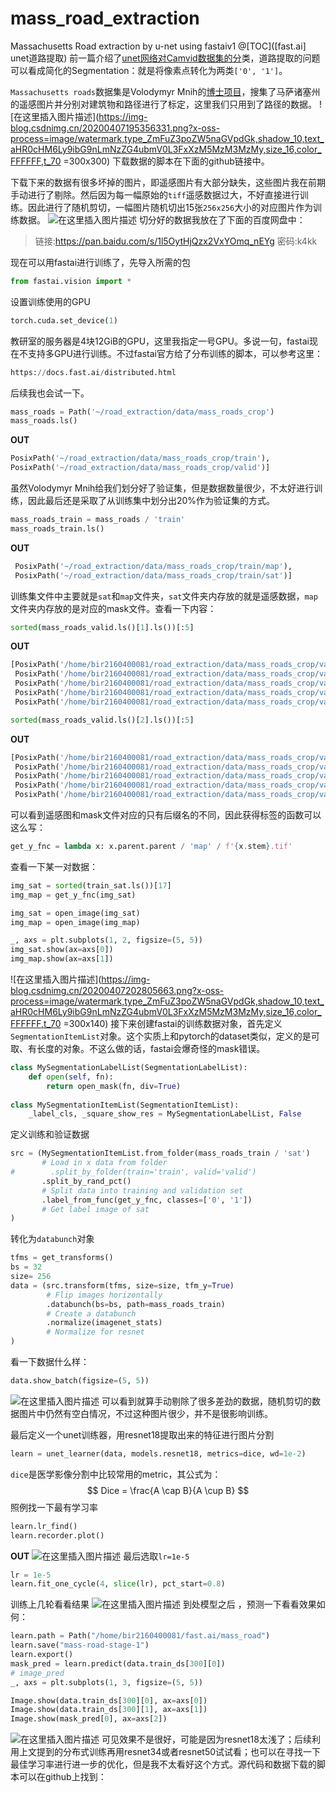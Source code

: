 # mass_road_extraction
Massachusetts Road extraction by u-net using fastaiv1
@[TOC]([fast.ai] unet道路提取)
前一篇介绍了[unet网络对Camvid数据集的分](https://blog.csdn.net/qq_39337332/article/details/105335457)类，道路提取的问题可以看成简化的Segmentation：就是将像素点转化为两类`['0', '1']`。

`Massachusetts roads`数据集是Volodymyr Mnih的[博士项目](https://www.cs.toronto.edu/~vmnih/data/)，搜集了马萨诸塞州的遥感图片并分别对建筑物和路径进行了标定，这里我们只用到了路径的数据。
![在这里插入图片描述](https://img-blog.csdnimg.cn/20200407195356331.png?x-oss-process=image/watermark,type_ZmFuZ3poZW5naGVpdGk,shadow_10,text_aHR0cHM6Ly9ibG9nLmNzZG4ubmV0L3FxXzM5MzM3MzMy,size_16,color_FFFFFF,t_70 =300x300)
下载数据的脚本在下面的github链接中。

下载下来的数据有很多坏掉的图片，即遥感图片有大部分缺失，这些图片我在前期手动进行了剔除。然后因为每一幅原始的`tiff`遥感数据过大，不好直接进行训练。因此进行了随机剪切，一幅图片随机切出15张`256x256`大小的对应图片作为训练数据。
![在这里插入图片描述](https://img-blog.csdnimg.cn/20200407195849271.png?x-oss-process=image/watermark,type_ZmFuZ3poZW5naGVpdGk,shadow_10,text_aHR0cHM6Ly9ibG9nLmNzZG4ubmV0L3FxXzM5MzM3MzMy,size_16,color_FFFFFF,t_70)
切分好的数据我放在了下面的百度网盘中：

> 链接:https://pan.baidu.com/s/1l5OytHjQzx2VxYOmq_nEYg  密码:k4kk

现在可以用fastai进行训练了，先导入所需的包

```python
from fastai.vision import *
```
设置训练使用的GPU

```python
torch.cuda.set_device(1)
```
教研室的服务器是4块12GiB的GPU，这里我指定一号GPU。多说一句，fastai现在不支持多GPU进行训练。不过fastai官方给了分布训练的脚本，可以参考这里：
```python
https://docs.fast.ai/distributed.html
```
后续我也会试一下。

```python
mass_roads = Path('~/road_extraction/data/mass_roads_crop')
mass_roads.ls()
```
**OUT**
 
```python
PosixPath('~/road_extraction/data/mass_roads_crop/train'),
PosixPath('~/road_extraction/data/mass_roads_crop/valid')]
```
虽然Volodymyr Mnih给我们划分好了验证集，但是数据数量很少，不太好进行训练，因此最后还是采取了从训练集中划分出20%作为验证集的方式。

```python
mass_roads_train = mass_roads / 'train'
mass_roads_train.ls()
```
**OUT**

```python
 PosixPath('~/road_extraction/data/mass_roads_crop/train/map'),
 PosixPath('~/road_extraction/data/mass_roads_crop/train/sat')]
```
训练集文件中主要就是`sat`和`map`文件夹，`sat`文件夹内存放的就是遥感数据，`map`文件夹内存放的是对应的mask文件。查看一下内容：

```python
sorted(mass_roads_valid.ls()[1].ls())[:5]
```
**OUT**

```python
[PosixPath('/home/bir2160400081/road_extraction/data/mass_roads_crop/valid/map/0_10228690_15.tif'),
 PosixPath('/home/bir2160400081/road_extraction/data/mass_roads_crop/valid/map/0_10978735_15.tif'),
 PosixPath('/home/bir2160400081/road_extraction/data/mass_roads_crop/valid/map/0_10978795_15.tif'),
 PosixPath('/home/bir2160400081/road_extraction/data/mass_roads_crop/valid/map/0_18028945_15.tif'),
 PosixPath('/home/bir2160400081/road_extraction/data/mass_roads_crop/valid/map/0_21929020_15.tif')]
```

```python
sorted(mass_roads_valid.ls()[2].ls())[:5]
```
**OUT**

```python
[PosixPath('/home/bir2160400081/road_extraction/data/mass_roads_crop/valid/sat/0_10228690_15.tiff'),
 PosixPath('/home/bir2160400081/road_extraction/data/mass_roads_crop/valid/sat/0_10978735_15.tiff'),
 PosixPath('/home/bir2160400081/road_extraction/data/mass_roads_crop/valid/sat/0_10978795_15.tiff'),
 PosixPath('/home/bir2160400081/road_extraction/data/mass_roads_crop/valid/sat/0_18028945_15.tiff'),
 PosixPath('/home/bir2160400081/road_extraction/data/mass_roads_crop/valid/sat/0_21929020_15.tiff')]
```
可以看到遥感图和mask文件对应的只有后缀名的不同，因此获得标签的函数可以这么写：

```python
get_y_fnc = lambda x: x.parent.parent / 'map' / f'{x.stem}.tif'
```
查看一下某一对数据：

```python
img_sat = sorted(train_sat.ls())[17]
img_map = get_y_fnc(img_sat)

img_sat = open_image(img_sat)
img_map = open_image(img_map)

_, axs = plt.subplots(1, 2, figsize=(5, 5))
img_sat.show(ax=axs[0])
img_map.show(ax=axs[1])
```
![在这里插入图片描述](https://img-blog.csdnimg.cn/20200407202805663.png?x-oss-process=image/watermark,type_ZmFuZ3poZW5naGVpdGk,shadow_10,text_aHR0cHM6Ly9ibG9nLmNzZG4ubmV0L3FxXzM5MzM3MzMy,size_16,color_FFFFFF,t_70 =300x140)
接下来创建fastai的训练数据对象，首先定义`SegmentationItemList`对象。这个实质上和pytorch的dataset类似，定义的是可取、有长度的对象。不这么做的话，fastai会爆奇怪的mask错误。

```python
class MySegmentationLabelList(SegmentationLabelList):
    def open(self, fn):
        return open_mask(fn, div=True)
    
class MySegmentationItemList(SegmentationItemList):
    _label_cls, _square_show_res = MySegmentationLabelList, False
```
定义训练和验证数据

```python
src = (MySegmentationItemList.from_folder(mass_roads_train / 'sat')
       # Load in x data from folder
#        .split_by_folder(train='train', valid='valid')
       .split_by_rand_pct()
       # Split data into training and validation set 
       .label_from_func(get_y_fnc, classes=['0', '1'])
       # Get label image of sat
)
```
转化为`databunch`对象

```python
tfms = get_transforms()
bs = 32
size= 256
data = (src.transform(tfms, size=size, tfm_y=True)
        # Flip images horizontally 
        .databunch(bs=bs, path=mass_roads_train)
        # Create a databunch
        .normalize(imagenet_stats)
        # Normalize for resnet
)
```
看一下数据什么样：

```python
data.show_batch(figsize=(5, 5))
```
![在这里插入图片描述](https://img-blog.csdnimg.cn/20200407203309460.png?x-oss-process=image/watermark,type_ZmFuZ3poZW5naGVpdGk,shadow_10,text_aHR0cHM6Ly9ibG9nLmNzZG4ubmV0L3FxXzM5MzM3MzMy,size_16,color_FFFFFF,t_70)
可以看到就算手动剔除了很多差劲的数据，随机剪切的数据图片中仍然有空白情况，不过这种图片很少，并不是很影响训练。

最后定义一个unet训练器，用resnet18提取出来的特征进行图片分割

```python
learn = unet_learner(data, models.resnet18, metrics=dice, wd=1e-2)
```
`dice`是医学影像分割中比较常用的metric，其公式为：
$$
Dice = \frac{A \cap B}{A \cup B}
$$
照例找一下最有学习率

```python
learn.lr_find()
learn.recorder.plot()
```
**OUT**
![在这里插入图片描述](https://img-blog.csdnimg.cn/20200407210115908.png?x-oss-process=image/watermark,type_ZmFuZ3poZW5naGVpdGk,shadow_10,text_aHR0cHM6Ly9ibG9nLmNzZG4ubmV0L3FxXzM5MzM3MzMy,size_16,color_FFFFFF,t_70)
最后选取`lr=1e-5`

```python
lr = 1e-5
learn.fit_one_cycle(4, slice(lr), pct_start=0.8)
```
训练上几轮看看结果
![在这里插入图片描述](https://img-blog.csdnimg.cn/20200407210224856.png?x-oss-process=image/watermark,type_ZmFuZ3poZW5naGVpdGk,shadow_10,text_aHR0cHM6Ly9ibG9nLmNzZG4ubmV0L3FxXzM5MzM3MzMy,size_16,color_FFFFFF,t_70)
到处模型之后 ，预测一下看看效果如何：

```python
learn.path = Path("/home/bir2160400081/fast.ai/mass_road")
learn.save("mass-road-stage-1")
learn.export()
mask_pred = learn.predict(data.train_ds[300][0])
# image_pred
_, axs = plt.subplots(1, 3, figsize=(5, 5))

Image.show(data.train_ds[300][0], ax=axs[0])
Image.show(data.train_ds[300][1], ax=axs[1])
Image.show(mask_pred[0], ax=axs[2])
```
![在这里插入图片描述](https://img-blog.csdnimg.cn/2020040721032181.png)
可见效果不是很好，可能是因为resnet18太浅了；后续利用上文提到的分布式训练再用resnet34或者resnet50试试看；也可以在寻找一下最佳学习率进行进一步的优化，但是我不太看好这个方式。源代码和数据下载的脚本可以在github上找到：
